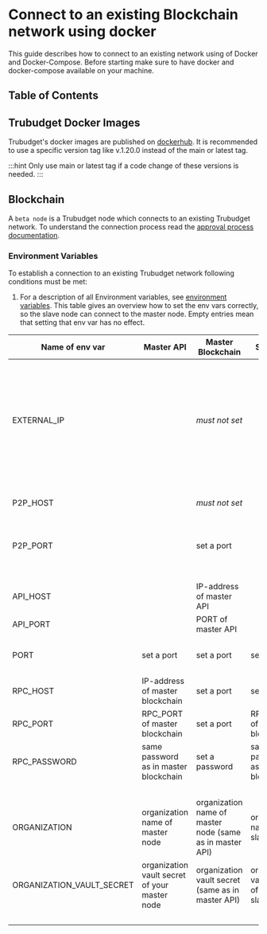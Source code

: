 # Connect to an existing Blockchain network using docker

This guide describes how to connect to an existing network using of Docker and Docker-Compose.
Before starting make sure to have docker and docker-compose available on your machine.

## Table of Contents

## Trubudget Docker Images

Trubudget's docker images are published on [dockerhub](https://hub.docker.com/u/trubudget).
It is recommended to use a specific version tag like v.1.20.0 instead of the main or latest tag.

:::hint
Only use main or latest tag if a code change of these versions is needed.
:::

## Blockchain

A `beta node` is a Trubudget node which connects to an existing Trubudget network.
To understand the connection process read the [approval process documentation](./connection-process.md).

### Environment Variables

To establish a connection to an existing Trubudget network following conditions must be met:

1.  For a description of all Environment variables, see [environment variables](../../../environment-variables.md).
    This table gives an overview how to set the env vars correctly, so the slave node can connect to the master node. Empty entries mean that setting that env var has no effect.

| Name of env var           | Master API                                    | Master Blockchain                                        | Slave API                                    | Slave Blockchain                                                                                                          |
| ------------------------- | --------------------------------------------- | -------------------------------------------------------- | -------------------------------------------- | ------------------------------------------------------------------------------------------------------------------------- |
| EXTERNAL_IP               |                                               | _must not set_                                           |                                              | public IP-address and Port of the master Blockchain (optional, not necessary if master and slave are in the same network) |
| P2P_HOST                  |                                               | _must not set_                                           |                                              | private IP-address of the master Blockchain                                                                               |
| P2P_PORT                  |                                               | set a port                                               |                                              | P2P_PORT of the master Blockchain                                                                                         |
| <br/>                     | <br/>                                         | <br/>                                                    | <br/>                                        | <br/>                                                                                                                     |
| API_HOST                  |                                               | IP-address of master API                                 |                                              | IP-address of the Slave API                                                                                               |
| API_PORT                  |                                               | PORT of master API                                       |                                              | PORT of the Slave API                                                                                                     |
| <br/>                     | <br/>                                         | <br/>                                                    | <br/>                                        | <br/>                                                                                                                     |
| PORT                      | set a port                                    | set a port                                               | set a port                                   | set a port                                                                                                                |
| <br/>                     | <br/>                                         | <br/>                                                    | <br/>                                        | <br/>                                                                                                                     |
| RPC_HOST                  | IP-address of master blockchain               | set a port                                               | set a port                                   | set a port                                                                                                                |
| RPC_PORT                  | RPC_PORT of master blockchain                 | set a port                                               | RPC_PORT of slave blockchain                 | set a port                                                                                                                |
| RPC_PASSWORD              | same password as in master blockchain         | set a password                                           | same password as in slave blockchain         | set a password                                                                                                            |
| <br/>                     | <br/>                                         | <br/>                                                    | <br/>                                        | <br/>                                                                                                                     |
| ORGANIZATION              | organization name of master node              | organization name of master node (same as in master API) | organization name of slave node              | organization name of slave node (same as in slave API)                                                                    |
| ORGANIZATION_VAULT_SECRET | organization vault secret of your master node | organization vault secret (same as in master API)        | organization vault secret of your slave node | organization vault secret (same as in slave API)                                                                          |
| <br/>                     | <br/>                                         | <br/>                                                    | <br/>                                        | <br/>                                                                                                                     |
